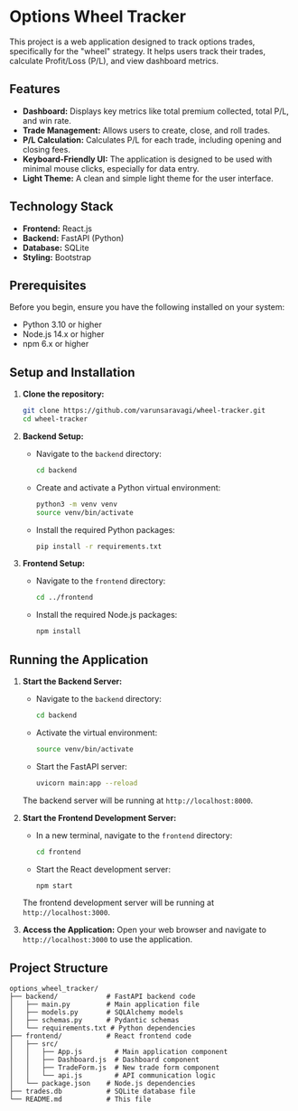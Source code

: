# Options Wheel Tracker

This project is a web application designed to track options trades, specifically for the "wheel" strategy. It helps users track their trades, calculate Profit/Loss (P/L), and view dashboard metrics.

## Features

-   **Dashboard:** Displays key metrics like total premium collected, total P/L, and win rate.
-   **Trade Management:** Allows users to create, close, and roll trades.
-   **P/L Calculation:** Calculates P/L for each trade, including opening and closing fees.
-   **Keyboard-Friendly UI:** The application is designed to be used with minimal mouse clicks, especially for data entry.
-   **Light Theme:** A clean and simple light theme for the user interface.

## Technology Stack

-   **Frontend:** React.js
-   **Backend:** FastAPI (Python)
-   **Database:** SQLite
-   **Styling:** Bootstrap

## Prerequisites

Before you begin, ensure you have the following installed on your system:

-   Python 3.10 or higher
-   Node.js 14.x or higher
-   npm 6.x or higher

## Setup and Installation

1.  **Clone the repository:**
    ```sh
    git clone https://github.com/varunsaravagi/wheel-tracker.git
    cd wheel-tracker
    ```

2.  **Backend Setup:**
    -   Navigate to the `backend` directory:
        ```sh
        cd backend
        ```
    -   Create and activate a Python virtual environment:
        ```sh
        python3 -m venv venv
        source venv/bin/activate
        ```
    -   Install the required Python packages:
        ```sh
        pip install -r requirements.txt
        ```

3.  **Frontend Setup:**
    -   Navigate to the `frontend` directory:
        ```sh
        cd ../frontend
        ```
    -   Install the required Node.js packages:
        ```sh
        npm install
        ```

## Running the Application

1.  **Start the Backend Server:**
    -   Navigate to the `backend` directory:
        ```sh
        cd backend
        ```
    -   Activate the virtual environment:
        ```sh
        source venv/bin/activate
        ```
    -   Start the FastAPI server:
        ```sh
        uvicorn main:app --reload
        ```
    The backend server will be running at `http://localhost:8000`.

2.  **Start the Frontend Development Server:**
    -   In a new terminal, navigate to the `frontend` directory:
        ```sh
        cd frontend
        ```
    -   Start the React development server:
        ```sh
        npm start
        ```
    The frontend development server will be running at `http://localhost:3000`.

3.  **Access the Application:**
    Open your web browser and navigate to `http://localhost:3000` to use the application.

## Project Structure

```
options_wheel_tracker/
├── backend/            # FastAPI backend code
│   ├── main.py         # Main application file
│   ├── models.py       # SQLAlchemy models
│   ├── schemas.py      # Pydantic schemas
│   └── requirements.txt # Python dependencies
├── frontend/           # React frontend code
│   ├── src/
│   │   ├── App.js        # Main application component
│   │   ├── Dashboard.js  # Dashboard component
│   │   ├── TradeForm.js  # New trade form component
│   │   └── api.js        # API communication logic
│   └── package.json    # Node.js dependencies
├── trades.db           # SQLite database file
└── README.md           # This file
```